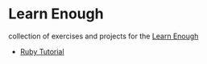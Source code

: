 # Learn Enough

collection of exercises and projects for the [Learn Enough](https://www.learnenough.com)

- [Ruby Tutorial](./ruby_tutorial)